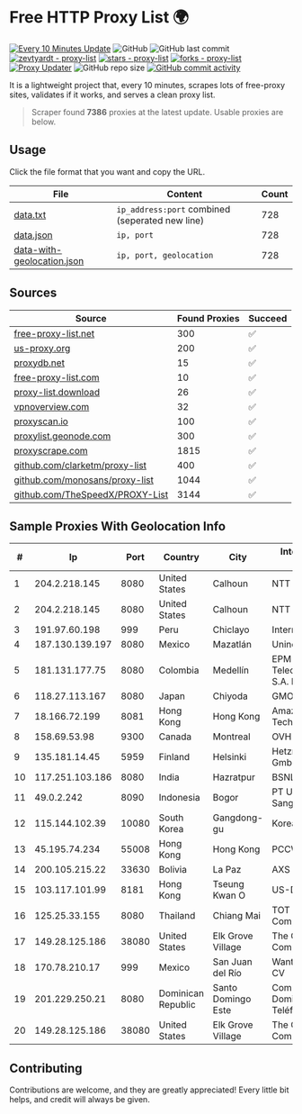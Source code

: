 
# Free HTTP Proxy List 🌍

[![Every 10 Minutes Update](https://github.com/mertguvencli/http-proxy-list/actions/workflows/main.yml/badge.svg?branch=main)](https://github.com/mertguvencli/http-proxy-list/actions/workflows/main.yml)
![GitHub](https://img.shields.io/github/license/mertguvencli/http-proxy-list)
![GitHub last commit](https://img.shields.io/github/last-commit/mertguvencli/http-proxy-list)
[![zevtyardt - proxy-list](https://img.shields.io/static/v1?label=zevtyardt&message=proxy-list&color=blue&logo=github)](https://github.com/zevtyardt/proxy-list "Go to GitHub repo")
[![stars - proxy-list](https://img.shields.io/github/stars/zevtyardt/proxy-list?style=social)](https://github.com/zevtyardt/proxy-list)
[![forks - proxy-list](https://img.shields.io/github/forks/zevtyardt/proxy-list?style=social)](https://github.com/zevtyardt/proxy-list)
[![Proxy Updater](https://github.com/zevtyardt/proxy-list/workflows/Proxy%20Updater/badge.svg)](https://github.com/zevtyardt/proxy-list/actions?query=workflow:"Proxy+Updater")
![GitHub repo size](https://img.shields.io/github/repo-size/zevtyardt/proxy-list)
[![GitHub commit activity](https://img.shields.io/github/commit-activity/m/zevtyardt/proxy-list?logo=commits)](https://github.com/zevtyardt/proxy-list/commits/main)

It is a lightweight project that, every 10 minutes, scrapes lots of free-proxy sites, validates if it works, and serves a clean proxy list.

> Scraper found **7386** proxies at the latest update. Usable proxies are below.

## Usage

Click the file format that you want and copy the URL.

|File|Content|Count|
|----|-------|-----|
|[data.txt](https://raw.githubusercontent.com/mertguvencli/http-proxy-list/main/proxy-list/data.txt)|`ip_address:port` combined (seperated new line)|728|
|[data.json](https://raw.githubusercontent.com/mertguvencli/http-proxy-list/main/proxy-list/data.json)|`ip, port`|728|
|[data-with-geolocation.json](https://raw.githubusercontent.com/mertguvencli/http-proxy-list/main/proxy-list/data-with-geolocation.json)|`ip, port, geolocation`|728|

## Sources

|Source|Found Proxies|Succeed|
|------|-------------|-------|
|[free-proxy-list.net](https://free-proxy-list.net)|300|✅|
|[us-proxy.org](https://www.us-proxy.org)|200|✅|
|[proxydb.net](http://proxydb.net)|15|✅|
|[free-proxy-list.com](https://free-proxy-list.com/?page=&port=&type%5B%5D=http&type%5B%5D=https&up_time=0&search=Search)|10|✅|
|[proxy-list.download](https://www.proxy-list.download/HTTP)|26|✅|
|[vpnoverview.com](https://vpnoverview.com/privacy/anonymous-browsing/free-proxy-servers)|32|✅|
|[proxyscan.io](https://www.proxyscan.io)|100|✅|
|[proxylist.geonode.com](https://proxylist.geonode.com/api/proxy-list?limit=300&page=1&sort_by=lastChecked&sort_type=desc&protocols=http,https)|300|✅|
|[proxyscrape.com](https://api.proxyscrape.com/v2/?request=displayproxies&protocol=http&timeout=10000&country=all&ssl=all&anonymity=all)|1815|✅|
|[github.com/clarketm/proxy-list](https://raw.githubusercontent.com/clarketm/proxy-list/master/proxy-list-raw.txt)|400|✅|
|[github.com/monosans/proxy-list](https://raw.githubusercontent.com/monosans/proxy-list/main/proxies/http.txt)|1044|✅|
|[github.com/TheSpeedX/PROXY-List](https://raw.githubusercontent.com/TheSpeedX/PROXY-List/master/http.txt)|3144|✅|


## Sample Proxies With Geolocation Info

|#|Ip|Port|Country|City|Internet Service Provider|
|-|--|----|-------|----|-------------------------|
|1|204.2.218.145|8080|United States|Calhoun|NTT America, Inc.|
|2|204.2.218.145|8080|United States|Calhoun|NTT America, Inc.|
|3|191.97.60.198|999|Peru|Chiclayo|Internexa Peru S.A|
|4|187.130.139.197|8080|Mexico|Mazatlán|Uninet S.A. de C.V.|
|5|181.131.177.75|8080|Colombia|Medellín|EPM Telecomunicaciones S.A. E.S.P.|
|6|118.27.113.167|8080|Japan|Chiyoda|GMO Internet, Inc.|
|7|18.166.72.199|8081|Hong Kong|Hong Kong|Amazon Technologies Inc.|
|8|158.69.53.98|9300|Canada|Montreal|OVH SAS|
|9|135.181.14.45|5959|Finland|Helsinki|Hetzner Online GmbH|
|10|117.251.103.186|8080|India|Hazratpur|BSNL Internet|
|11|49.0.2.242|8090|Indonesia|Bogor|PT Usaha Adi Sanggoro|
|12|115.144.102.39|10080|South Korea|Gangdong-gu|Korea Telecom|
|13|45.195.74.234|55008|Hong Kong|Hong Kong|PCCW Global, Inc.|
|14|200.105.215.22|33630|Bolivia|La Paz|AXS Bolivia S. A.|
|15|103.117.101.99|8181|Hong Kong|Tseung Kwan O|US-DMITINC|
|16|125.25.33.155|8080|Thailand|Chiang Mai|TOT Public Company Limited|
|17|149.28.125.186|38080|United States|Elk Grove Village|The Constant Company|
|18|170.78.210.17|999|Mexico|San Juan del Río|Wantelco SAS de CV|
|19|201.229.250.21|8080|Dominican Republic|Santo Domingo Este|Compañía Dominicana de Teléfonos S. A.|
|20|149.28.125.186|38080|United States|Elk Grove Village|The Constant Company|



## Contributing

Contributions are welcome, and they are greatly appreciated! Every
little bit helps, and credit will always be given.

